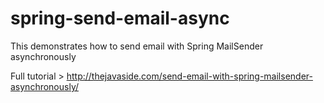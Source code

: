 # spring-send-email-async
This demonstrates how to send email with Spring MailSender asynchronously 

Full tutorial > http://thejavaside.com/send-email-with-spring-mailsender-asynchronously/
